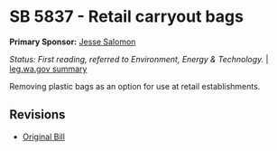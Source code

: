 # SB 5837 - Retail carryout bags
**Primary Sponsor:** [Jesse Salomon](/person/leg/salomon_je.md)

*Status: First reading, referred to Environment, Energy & Technology.* | [leg.wa.gov summary](https://app.leg.wa.gov/billsummary?BillNumber=5837&Year=2021)

Removing plastic bags as an option for use at retail establishments.

## Revisions
* [Original Bill](1/)